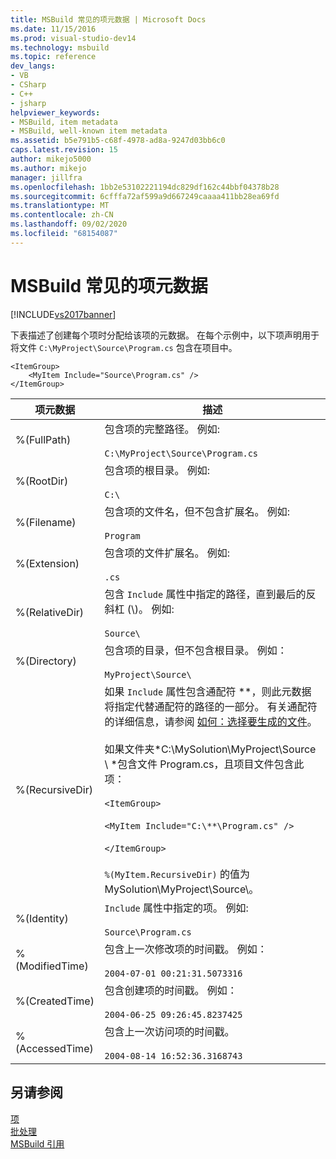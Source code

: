 ```yaml
---
title: MSBuild 常见的项元数据 | Microsoft Docs
ms.date: 11/15/2016
ms.prod: visual-studio-dev14
ms.technology: msbuild
ms.topic: reference
dev_langs:
- VB
- CSharp
- C++
- jsharp
helpviewer_keywords:
- MSBuild, item metadata
- MSBuild, well-known item metadata
ms.assetid: b5e791b5-c68f-4978-ad8a-9247d03bb6c0
caps.latest.revision: 15
author: mikejo5000
ms.author: mikejo
manager: jillfra
ms.openlocfilehash: 1bb2e53102221194dc829df162c44bbf04378b28
ms.sourcegitcommit: 6cfffa72af599a9d667249caaaa411bb28ea69fd
ms.translationtype: MT
ms.contentlocale: zh-CN
ms.lasthandoff: 09/02/2020
ms.locfileid: "68154087"
---
```

# <a name="msbuild-well-known-item-metadata"></a>MSBuild 常见的项元数据
[!INCLUDE[vs2017banner](../includes/vs2017banner.md)]

下表描述了创建每个项时分配给该项的元数据。 在每个示例中，以下项声明用于将文件 `C:\MyProject\Source\Program.cs` 包含在项目中。  
  
```  
<ItemGroup>  
    <MyItem Include="Source\Program.cs" />  
</ItemGroup>  
```  
  
|项元数据|描述|  
|-------------------|-----------------|  
|%(FullPath)|包含项的完整路径。 例如:<br /><br /> `C:\MyProject\Source\Program.cs`|  
|%(RootDir)|包含项的根目录。 例如:<br /><br /> `C:\`|  
|%(Filename)|包含项的文件名，但不包含扩展名。 例如:<br /><br /> `Program`|  
|%(Extension)|包含项的文件扩展名。 例如:<br /><br /> `.cs`|  
|%(RelativeDir)|包含 `Include` 属性中指定的路径，直到最后的反斜杠 (\\)。 例如:<br /><br /> `Source\`|  
|%(Directory)|包含项的目录，但不包含根目录。 例如：<br /><br /> `MyProject\Source\`|  
|%(RecursiveDir)|如果 `Include` 属性包含通配符 \*\*，则此元数据将指定代替通配符的路径的一部分。 有关通配符的详细信息，请参阅 [如何：选择要生成的文件](../msbuild/how-to-select-the-files-to-build.md)。<br /><br /> 如果文件夹*C:\MySolution\MyProject\Source \\ *包含文件 Program.cs，且项目文件包含此项：<br /><br /> `<ItemGroup>`<br /><br /> `<MyItem Include="C:\**\Program.cs" />`<br /><br /> `</ItemGroup>`<br /><br /> `%(MyItem.RecursiveDir)` 的值为 MySolution\MyProject\Source\\。|  
|%(Identity)|`Include` 属性中指定的项。 例如:<br /><br /> `Source\Program.cs`|  
|%(ModifiedTime)|包含上一次修改项的时间戳。 例如：<br /><br /> `2004-07-01 00:21:31.5073316`|  
|%(CreatedTime)|包含创建项的时间戳。 例如：<br /><br /> `2004-06-25 09:26:45.8237425`|  
|%(AccessedTime)|包含上一次访问项的时间戳。<br /><br /> `2004-08-14 16:52:36.3168743`|  
  
## <a name="see-also"></a>另请参阅  
 [项](../msbuild/msbuild-items.md)   
 [批处理](../msbuild/msbuild-batching.md)   
 [MSBuild 引用](../msbuild/msbuild-reference.md)
